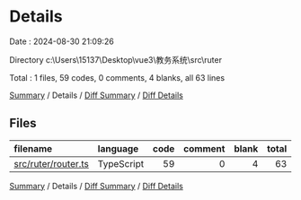 # Details

Date : 2024-08-30 21:09:26

Directory c:\\Users\\15137\\Desktop\\vue3\\教务系统\\src\\ruter

Total : 1 files,  59 codes, 0 comments, 4 blanks, all 63 lines

[Summary](results.md) / Details / [Diff Summary](diff.md) / [Diff Details](diff-details.md)

## Files
| filename | language | code | comment | blank | total |
| :--- | :--- | ---: | ---: | ---: | ---: |
| [src/ruter/router.ts](/src/ruter/router.ts) | TypeScript | 59 | 0 | 4 | 63 |

[Summary](results.md) / Details / [Diff Summary](diff.md) / [Diff Details](diff-details.md)